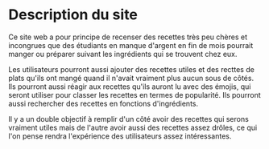 # Description du site

Ce site web a pour principe de recenser des recettes très peu chères et
incongrues que des étudiants en manque d'argent en fin de mois pourrait manger
ou préparer suivant les ingrédients qui se trouvent chez eux.

Les utilisateurs pourront aussi ajouter des recettes utiles et des recttes de
plats qu'ils ont mangé quand il n'avait vraiment plus aucun sous de côtés.
Ils pourront aussi réagir aux recettes qu'ils auront lu avec des émojis,
qui seront utiliser pour classer les recettes en termes de popularité.
Ils pourront aussi rechercher des recettes en fonctions d'ingrédients.

Il y a un double objectif à remplir d'un côté avoir des recettes qui serons
vraiment utiles mais de l'autre avoir aussi des recettes assez drôles,
ce qui l'on pense rendra l'expérience des utilisateurs assez intéressantes.
